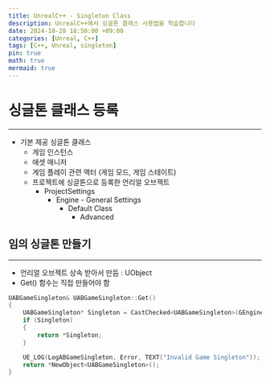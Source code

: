 ```yaml
---
title: UnrealC++ - Singleton Class
description: UnrealC++에서 싱글톤 클래스 사용법을 학습합니다
date: 2024-10-28 18:50:00 +09:00
categories: [Unreal, C++]
tags: [C++, Unreal, singleton]
pin: true
math: true
mermaid: true
---
```


# 싱글톤 클래스 등록
---

- 기본 제공 싱글톤 클래스
  - 게임 인스턴스
  - 애셋 매니저
  - 게임 플레이 관련 액터 (게임 모드, 게임 스테이트)
  - 프로젝트에 싱글톤으로 등록한 언리얼 오브젝트
    - ProjectSettings
      - Engine - General Settings
        - Default Class
          - Advanced

## 임의 싱글톤 만들기
---

- 언리얼 오브젝트 상속 받아서 만듬 : UObject
- Get() 함수는 직접 만들어야 함
    
```cpp
UABGameSingleton& UABGameSingleton::Get()
{
    UABGameSingleton* Singleton = CastChecked<UABGameSingleton>(GEngine->GameSingleton);
    if (Singleton)
    {
        return *Singleton;
    }

    UE_LOG(LogABGameSingleton, Error, TEXT("Invalid Game Singleton"));
    return *NewObject<UABGameSingleton>();
}
```